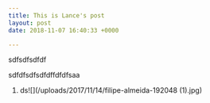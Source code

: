 ```yaml
---
title: This is Lance's post
layout: post
date: 2018-11-07 16:40:33 +0000

---
```

sdfsdfsdfdf

sdfdfsdfsdfdffdfdfsaa

1. ds![](/uploads/2017/11/14/filipe-almeida-192048 (1).jpg)